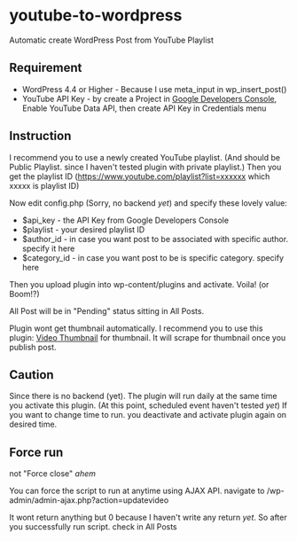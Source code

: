 # youtube-to-wordpress
Automatic create WordPress Post from YouTube Playlist

## Requirement
* WordPress 4.4 or Higher - Because I use meta_input in wp_insert_post()
* YouTube API Key - by create a Project in [Google Developers Console](https://console.developers.google.com/), Enable YouTube Data API, then create API Key in Credentials menu

## Instruction
I recommend you to use a newly created YouTube playlist. (And should be Public Playlist. since I haven't tested plugin with private playlist.) Then you get the playlist ID (https://www.youtube.com/playlist?list=xxxxxx which xxxxx is playlist ID)

Now edit config.php (Sorry, no backend *yet*) and specify these lovely value:
* $api_key - the API Key from Google Developers Console
* $playlist - your desired playlist ID
* $author_id - in case you want post to be associated with specific author. specify it here
* $category_id - in case you want post to be is specific category. specify here

Then you upload plugin into wp-content/plugins and activate. Voila! (or Boom!?)

All Post will be in "Pending" status sitting in All Posts.

Plugin wont get thumbnail automatically. I recommend you to use this plugin: [Video Thumbnail](https://wordpress.org/plugins/video-thumbnails/) for thumbnail. It will scrape for thumbnail once you publish post.

## Caution
Since there is no backend (yet). The plugin will run daily at the same time you activate this plugin. (At this point, scheduled event haven't tested *yet*) If you want to change time to run. you deactivate and activate plugin again on desired time.

## Force run
not "Force close" *ahem*

You can force the script to run at anytime using AJAX API. navigate to /wp-admin/admin-ajax.php?action=updatevideo

It wont return anything but 0 because I haven't write any return *yet*. So after you successfully run script. check in All Posts